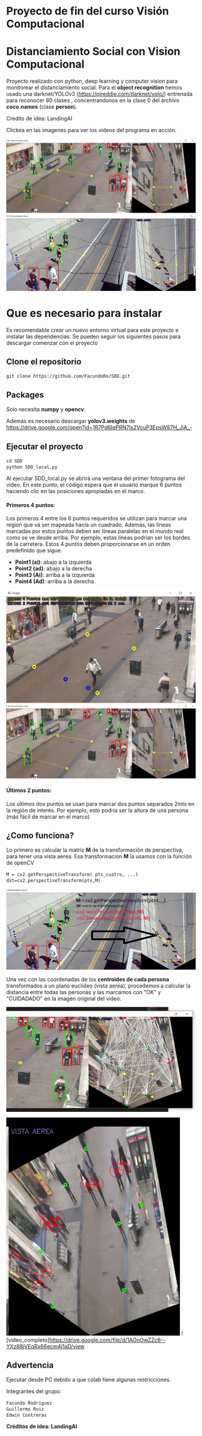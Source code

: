# Proyecto de fin del curso Visión Computacional
# Distanciamiento Social con Vision Computacional
Proyecto realizado con python, deep learning y computer vision para monitorear el distanciamiento social.
Para el **object recognition** hemos usado una darknet/YOLOv3 (https://pjreddie.com/darknet/yolo/) entrenada para reconocer 80 clases , concentrandonos en la clase 0 del archivo **coco.names** (clase **person**).

Credito de idea: LandingAI

Clickea en las imagenes para ver los videos del programa en acción.

[![Mira el video](/images/sshot2.jpg)](https://drive.google.com/file/d/1AOnOwZZc6--YXz88jVEqRx66ecm4j1aD/view)
[![Mira el video](/images/sshot3.jpg)](https://drive.google.com/file/d/1_1vfHSt8v1fGQQq0VkCSmKEFYnwEgB2r/view)

# Que es necesario para instalar
Es recomendable crear un nuevo entorno virtual para este proyecto e instalar las dependencias. Se pueden seguir los siguientes pasos para descargar comenzar con el proyecto

## Clone el repositorio
```
git clone https://github.com/FacundoRo/SDD.git
```
## Packages

Solo necesita **numpy** y **opencv**.

Además es necesario descargar **yolov3.weights** de 
https://drive.google.com/open?id=1R7Pd6IqPRN7ls2VcuP3EpsW87H_JjA_-


## Ejecutar el proyecto
```
cd SDD
python SDD_local.py
```
Al ejecutar SDD_local.py se abrirá una ventana del primer fotograma del video. En este punto, el código espera que el usuario marque 6 puntos haciendo clic en las posiciones apropiadas en el marco.

#### Primeros 4 puntos:
Los primeros 4 entre los 6 puntos requeridos se utilizan para marcar una region que va ser mapeada hacia un cuadrado. Además, las líneas marcadas por estos puntos deben ser líneas paralelas en el mundo real como se ve desde arriba. Por ejemplo, estas líneas podrían ser los bordes de la carretera. Estos 4 puntos deben proporcionarse en un orden predefinido que sigue.

* __Point1 (ai)__:  abajo a la izquierda
* __Point2 (ad)__: abajo a la derecha
* __Point3 (Ai)__: arriba a la izquierda
* __Point4 (Ad)__: arriba a la derecha

![entrada](/images/sshot4.jpg)
![img](/images/sshot2.jpg)

#### Últimos 2 puntos:
Los últimos dos puntos se usan para marcar dos puntos separados 2mts en la región de interés. Por ejemplo, esto podría ser la altura de una persona (más fácil de marcar en el marco)


## ¿Como funciona?

Lo primero es calcular la matriz **M** de la transformación de perspectiva, para tener una vista aerea. Esa transformacion **M** la usamos con la función de openCV 
```
M = cv2.getPerspectiveTransform( pts_cuatro, ...)
dst=cv2.perspectiveTransform(pts,M)
```
![img](/images/transf.jpg)

Una vez con las coordenadas de los **centroides de cada persona** transformados a un plano euclideo (vista aerea), procedemos a calcular la distancia entre todas las personas y las marcamos con "OK" y "CUIDADADO" en la imagen original del video.

![img](/images/dist.jpg)
![img](/images/dist2.png)
![video_completo]https://drive.google.com/file/d/1AOnOwZZc6--YXz88jVEqRx66ecm4j1aD/view

## Advertencia

Ejecutar desde PC debido a que colab tiene algunas restricciones.

Integrantes del grupo:
```
Facundo Rodriguez
Guillermo Ruiz
Edwin Contreras
```


__Créditos de idea: LandingAI__
